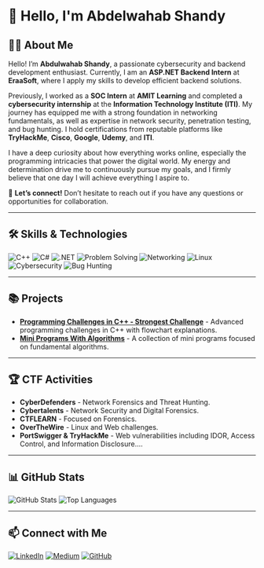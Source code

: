 # 👋 Hello, I'm Abdelwahab Shandy

## 🧑‍💻 About Me

Hello! I’m **Abdulwahab Shandy**, a passionate cybersecurity and backend development enthusiast. Currently, I am an **ASP.NET Backend Intern** at **EraaSoft**, where I apply my skills to develop efficient backend solutions. 

Previously, I worked as a **SOC Intern** at **AMIT Learning** and completed a **cybersecurity internship** at the **Information Technology Institute (ITI)**. My journey has equipped me with a strong foundation in networking fundamentals, as well as expertise in network security, penetration testing, and bug hunting. I hold certifications from reputable platforms like **TryHackMe**, **Cisco**, **Google**, **Udemy**, and **ITI**.

I have a deep curiosity about how everything works online, especially the programming intricacies that power the digital world. My energy and determination drive me to continuously pursue my goals, and I firmly believe that one day I will achieve everything I aspire to.

🌟 **Let’s connect!** Don’t hesitate to reach out if you have any questions or opportunities for collaboration.

---

## 🛠️ Skills & Technologies
![C++](https://img.shields.io/badge/-C++-00599C?logo=c%2B%2B&logoColor=white)
![C#](https://img.shields.io/badge/-C%23-239120?logo=csharp&logoColor=white)
![.NET](https://img.shields.io/badge/-.NET-512BD4?logo=.net&logoColor=white)
![Problem Solving](https://img.shields.io/badge/-Problem%20Solving-FF9800?logo=question-circle&logoColor=white)
![Networking](https://img.shields.io/badge/-Networking-0072C6?logo=networking&logoColor=white)
![Linux](https://img.shields.io/badge/-Linux-FCC624?logo=linux&logoColor=black)
![Cybersecurity](https://img.shields.io/badge/-Cybersecurity-blue?logo=hackthebox&logoColor=white)
![Bug Hunting](https://img.shields.io/badge/-Bug%20Hunting-4CAF50?logo=bug&logoColor=white)

---

## 📚 Projects
- [**Programming Challenges in C++ - Strongest Challenge**](https://github.com/abdelwahab-shandy/Programming-Challenges-CPlusPlus-Flowcharts) - Advanced programming challenges in C++ with flowchart explanations.
- [**Mini Programs With Algorithms**](https://github.com/abdelwahab-shandy/Mini_Programs_With_Algorithms) - A collection of mini programs focused on fundamental algorithms.

---

## 🏆 CTF Activities
- **CyberDefenders** - Network Forensics and Threat Hunting.
- **Cybertalents** - Network Security and Digital Forensics.
- **CTFLEARN** - Focused on Forensics.
- **OverTheWire** - Linux and Web challenges.
- **PortSwigger & TryHackMe** - Web vulnerabilities including IDOR, Access Control, and Information Disclosure....

---

## 📊 GitHub Stats
![GitHub Stats](https://github-readme-stats.vercel.app/api?username=abdelwahab-shandy&show_icons=true&theme=radical)
![Top Languages](https://github-readme-stats.vercel.app/api/top-langs/?username=abdelwahab-shandy&layout=compact&theme=radical)

---

## 📫 Connect with Me
[![LinkedIn](https://img.shields.io/badge/-LinkedIn-0A66C2?logo=linkedin&logoColor=white)](https://www.linkedin.com/in/abdelwahab-shandy/)
[![Medium](https://img.shields.io/badge/-Medium-00AB6C?logo=medium&logoColor=white)](https://medium.com/@abdelwahabshandy)
[![GitHub](https://img.shields.io/badge/-GitHub-181717?logo=github&logoColor=white)](https://github.com/abdelwahab-shandy)
